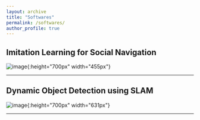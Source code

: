 ```yaml
---
layout: archive
title: "Softwares"
permalink: /softwares/
author_profile: true
---
```


## Imitation Learning for Social Navigation

![image](/images/dynamic_object_detection_using_SLAM.jpg){:height="700px" width="455px"}

------

## Dynamic Object Detection using SLAM

![image](/images/imitation_learning_for_social_navigation.png){:height="700px" width="631px"}

------

